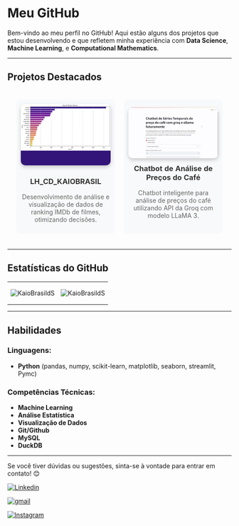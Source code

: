 # Meu GitHub

Bem-vindo ao meu perfil no GitHub! Aqui estão alguns dos projetos que estou desenvolvendo e que refletem minha experiência com **Data Science**, **Machine Learning**, e **Computational Mathematics**.

---

## Projetos Destacados
<table width="100%" style="border-collapse: separate; border-spacing: 20px;">
    <tr>
        <td width="50%" style="text-align: center; padding: 10px; background-color: #f8f9fa; border-radius: 10px;">
            <img src="gis/DesignIMDB.gif" style="width: 100%; height: auto; border-radius: 10px; box-shadow: 0 4px 8px rgba(0, 0, 0, 0.2);">
            <h3><a href="https://github.com/KaioBrasildS/LH_CD_KAIOBRASIL" style="text-decoration: none; color: #333; font-weight: bold;">LH_CD_KAIOBRASIL</a></h3>
            <p style="color: #666;">Desenvolvimento de análise e visualização de dados de ranking IMDb de filmes, otimizando decisões.</p>
        </td>
        <td width="50%" style="text-align: center; padding: 10px; background-color: #f8f9fa; border-radius: 10px;">
            <a href="https://github.com/KaioBrasildS/Chatbot" style="text-decoration: none; color: inherit;">
                <img src="gis/chatbot.gif" style="width: 100%; height: auto; border-radius: 10px; box-shadow: 0 4px 8px rgba(0, 0, 0, 0.2);">
                <h3 style="margin-top: 10px; color: #333; font-weight: bold;">Chatbot de Análise de Preços do Café</h3>
                <p style="color: #666;">Chatbot inteligente para análise de preços do café utilizando API da Groq com modelo LLaMA 3.</p>
            </a>
        </td>
    </tr>
</table>

---

## Estatísticas do GitHub

<table width="100%">
  <tr>
    <td width="50%">
      <p align="center">
        <img src="https://github-readme-stats.vercel.app/api/top-langs?username=KaioBrasildS&show_icons=true&theme=onedark&locale=en&layout=compact" alt="KaioBrasildS" />
      </p>
    </td>
    <td width="50%">
      <p align="center">
        <img src="https://github-readme-stats.vercel.app/api?username=KaioBrasildS&show_icons=true&theme=onedark&locale=en" alt="KaioBrasildS" />
      </p>
    </td>
  </tr>
</table>

---

## Habilidades

### Linguagens:
- **Python** (pandas, numpy, scikit-learn, matplotlib, seaborn, streamlit, Pymc)

### Competências Técnicas:
- **Machine Learning**
- **Análise Estatística**
- **Visualização de Dados**
- **Git/Github**
- **MySQL**
- **DuckDB**

---

Se você tiver dúvidas ou sugestões, sinta-se à vontade para entrar em contato! 😊

[![Linkedin](https://img.shields.io/badge/linked-in-369?style=flat-square&logo=linkedin&logoColor=white&color=blue)](https://www.linkedin.com/in/kaio-brasil-a25aba2a3/)

[![gmail](https://img.shields.io/badge/E--mail-369?style=flat-square&logo=gmail&logoColor=Red&color=black)](mailto:kaiobrasil.work@gmail.com)

[![Instagram](https://img.shields.io/badge/Instagram-369?style=flat-square&logo=instagram&logoColor=white&color=purple)](https://www.instagram.com/kainhoreidela/)


